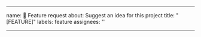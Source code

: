 ___

name: 🚀 Feature request
about: Suggest an idea for this project
title: "\[FEATURE\]"
labels: feature
assignees: ''

___
